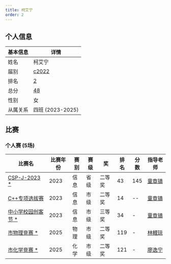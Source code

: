 ```yaml
---
title: 柯艾宁
order: 2
---
```

## 个人信息
| 基本信息 | 详情 |
| --- | --- |
| 姓名 | 柯艾宁 |
| 届别 | [c2022](/players/c2022/) |
| 排名 | [2](/share/得分计算.html) |
| 总分 | [48](/share/得分计算.html) |
| 性别 | 女 |
| 从属关系 | 四班 (2023-2025) |

## 比赛

### 个人赛 (5场)
| 比赛名 | 比赛年份 | 赛别 | 赛级 | 奖 | 排名 | 分数 | 指导老师 |
| ---- | ---- | ---- | ---- | ---- | ---- | ---- | ---- |
| [CSP-J-2023](/games/2023/CSP-J-2023.md)[ *](/share/特殊比赛.html) | 2023 | 信息 | 省级 | 二等奖 | 43 | 145 | [童章镇](/teachers/童章镇.html) |
| [C++专项选拔赛](/games/2023/C++专项选拔赛.md) | 2023 | 信息 | 市级 | 二等奖 | 14 | -- | [童章镇](/teachers/童章镇.html) |
| [中小学校园创客节](/games/2023/中小学校园创客节.md)[ *](/share/特殊比赛.html) | 2023 | 信息 | 市级 | 三等奖 | 34 | - | [童章镇](/teachers/童章镇.html) |
| [市物理竞赛](/games/2025/市物理竞赛.md)[ *](/share/特殊比赛.html) | 2025 | 物理 | 市级 | 二等奖 | 119 | - | [林鲤琼](/teachers/林鲤琼.html) |
| [市化学竞赛](/games/2025/市化学竞赛.md)[ *](/share/特殊比赛.html) | 2025 | 化学 | 市级 | 二等奖 | 121 | - | [廖逸宁](/teachers/廖逸宁.html) |
